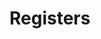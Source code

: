 # Registers

<!-- BEGIN CMDGEN util/regtool.py -d ./hw/top_darjeeling/ip_autogen/otp_ctrl/data/otp_ctrl.hjson -->
<!-- END CMDGEN -->
